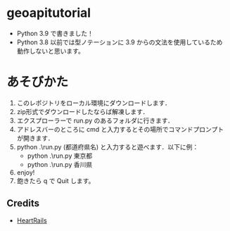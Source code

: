 # geoapitutorial

- Python 3.9 で書きました！ 
- Python 3.8 以前では型ノテーションに 3.9 からの文法を使用しているため動作しないと思います。


# あそびかた
1. このレポジトリをローカル環境にダウンロードします．
2. zip形式でダウンロードしたならば解凍します．
3. エクスプローラーで run.py のあるフォルダに行きます．
4. アドレスバーのところに cmd と入力するとその場所でコマンドプロンプトが開きます．
5. python .\run.py (都道府県名) と入力すると遊べます．以下に例：
   - python .\run.py 東京都
   - python .\run.py 香川県
6. enjoy!
7. 飽きたら q で Quit します。

## Credits
- [HeartRails](http://geoapi.heartrails.com/api.html#)
